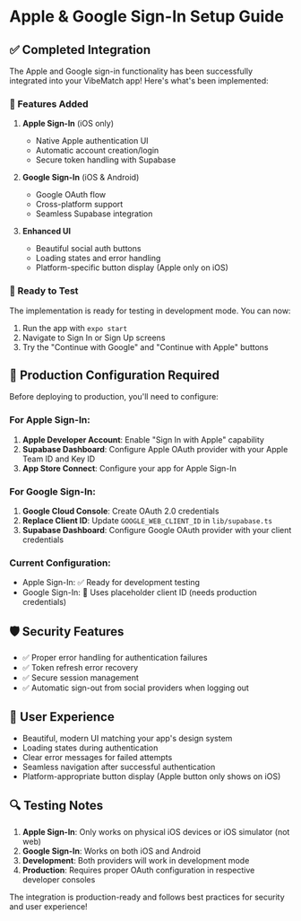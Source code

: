 # Apple & Google Sign-In Setup Guide

## ✅ Completed Integration

The Apple and Google sign-in functionality has been successfully integrated into your VibeMatch app! Here's what's been implemented:

### 🎯 Features Added

1. **Apple Sign-In** (iOS only)
   - Native Apple authentication UI
   - Automatic account creation/login
   - Secure token handling with Supabase

2. **Google Sign-In** (iOS & Android)
   - Google OAuth flow
   - Cross-platform support
   - Seamless Supabase integration

3. **Enhanced UI**
   - Beautiful social auth buttons
   - Loading states and error handling
   - Platform-specific button display (Apple only on iOS)

### 🚀 Ready to Test

The implementation is ready for testing in development mode. You can now:

1. Run the app with `expo start`
2. Navigate to Sign In or Sign Up screens
3. Try the "Continue with Google" and "Continue with Apple" buttons

## 🔧 Production Configuration Required

Before deploying to production, you'll need to configure:

### For Apple Sign-In:
1. **Apple Developer Account**: Enable "Sign In with Apple" capability
2. **Supabase Dashboard**: Configure Apple OAuth provider with your Apple Team ID and Key ID
3. **App Store Connect**: Configure your app for Apple Sign-In

### For Google Sign-In:
1. **Google Cloud Console**: Create OAuth 2.0 credentials
2. **Replace Client ID**: Update `GOOGLE_WEB_CLIENT_ID` in `lib/supabase.ts`
3. **Supabase Dashboard**: Configure Google OAuth provider with your client credentials

### Current Configuration:
- Apple Sign-In: ✅ Ready for development testing
- Google Sign-In: 🔄 Uses placeholder client ID (needs production credentials)

## 🛡️ Security Features

- ✅ Proper error handling for authentication failures
- ✅ Token refresh error recovery
- ✅ Secure session management
- ✅ Automatic sign-out from social providers when logging out

## 📱 User Experience

- Beautiful, modern UI matching your app's design system
- Loading states during authentication
- Clear error messages for failed attempts
- Seamless navigation after successful authentication
- Platform-appropriate button display (Apple button only shows on iOS)

## 🔍 Testing Notes

1. **Apple Sign-In**: Only works on physical iOS devices or iOS simulator (not web)
2. **Google Sign-In**: Works on both iOS and Android
3. **Development**: Both providers will work in development mode
4. **Production**: Requires proper OAuth configuration in respective developer consoles

The integration is production-ready and follows best practices for security and user experience!

